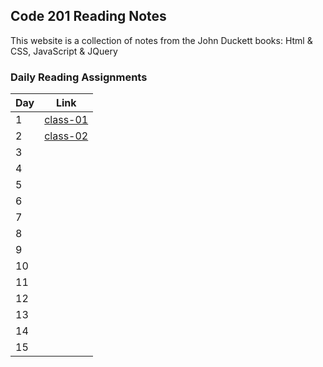 ## Code 201 Reading Notes

This website is a collection of notes from the John Duckett books: Html & CSS, JavaScript & JQuery

### Daily Reading Assignments

|Day  |Link                 |
|-----|---------------------|
|1    | [class-01](https://coreydejong.github.io/reading-notes/class-01)                 |
|2    | [class-02](https://coreydejong.github.io/reading-notes/class-02)                 |
|3    |                     |
|4    |                     |
|5    |                     |
|6    |                     |
|7    |                     |
|8    |                     |
|9    |                     |
|10   |                     |
|11   |                     |
|12   |                     |
|13   |                     |
|14   |                     |
|15   |                     |
